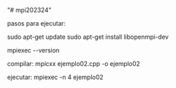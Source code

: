 "# mpi202324" 

pasos para ejecutar:

sudo apt-get update
sudo apt-get install libopenmpi-dev

mpiexec --version

compilar:
mpicxx ejemplo02.cpp -o ejemplo02

ejecutar:
mpiexec -n 4 ejemplo02